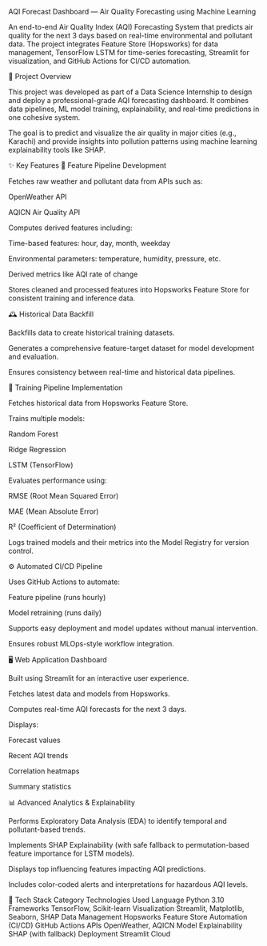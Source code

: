 AQI Forecast Dashboard — Air Quality Forecasting using Machine Learning

An end-to-end Air Quality Index (AQI) Forecasting System that predicts air quality for the next 3 days based on real-time environmental and pollutant data. The project integrates Feature Store (Hopsworks) for data management, TensorFlow LSTM for time-series forecasting, Streamlit for visualization, and GitHub Actions for CI/CD automation.

🚀 Project Overview

This project was developed as part of a Data Science Internship to design and deploy a professional-grade AQI forecasting dashboard.
It combines data pipelines, ML model training, explainability, and real-time predictions in one cohesive system.

The goal is to predict and visualize the air quality in major cities (e.g., Karachi) and provide insights into pollution patterns using machine learning explainability tools like SHAP.

✨ Key Features
🧩 Feature Pipeline Development

Fetches raw weather and pollutant data from APIs such as:

OpenWeather API

AQICN Air Quality API

Computes derived features including:

Time-based features: hour, day, month, weekday

Environmental parameters: temperature, humidity, pressure, etc.

Derived metrics like AQI rate of change

Stores cleaned and processed features into Hopsworks Feature Store for consistent training and inference data.

🕰️ Historical Data Backfill

Backfills data to create historical training datasets.

Generates a comprehensive feature-target dataset for model development and evaluation.

Ensures consistency between real-time and historical data pipelines.

🤖 Training Pipeline Implementation

Fetches historical data from Hopsworks Feature Store.

Trains multiple models:

Random Forest

Ridge Regression

LSTM (TensorFlow)

Evaluates performance using:

RMSE (Root Mean Squared Error)

MAE (Mean Absolute Error)

R² (Coefficient of Determination)

Logs trained models and their metrics into the Model Registry for version control.

⚙️ Automated CI/CD Pipeline

Uses GitHub Actions to automate:

Feature pipeline (runs hourly)

Model retraining (runs daily)

Supports easy deployment and model updates without manual intervention.

Ensures robust MLOps-style workflow integration.

🖥️ Web Application Dashboard

Built using Streamlit for an interactive user experience.

Fetches latest data and models from Hopsworks.

Computes real-time AQI forecasts for the next 3 days.

Displays:

Forecast values

Recent AQI trends

Correlation heatmaps

Summary statistics

📊 Advanced Analytics & Explainability

Performs Exploratory Data Analysis (EDA) to identify temporal and pollutant-based trends.

Implements SHAP Explainability (with safe fallback to permutation-based feature importance for LSTM models).

Displays top influencing features impacting AQI predictions.

Includes color-coded alerts and interpretations for hazardous AQI levels.

🧠 Tech Stack
Category	Technologies Used
Language	Python 3.10
Frameworks	TensorFlow, Scikit-learn
Visualization	Streamlit, Matplotlib, Seaborn, SHAP
Data Management	Hopsworks Feature Store
Automation (CI/CD)	GitHub Actions
APIs	OpenWeather, AQICN
Model Explainability	SHAP (with fallback)
Deployment	Streamlit Cloud